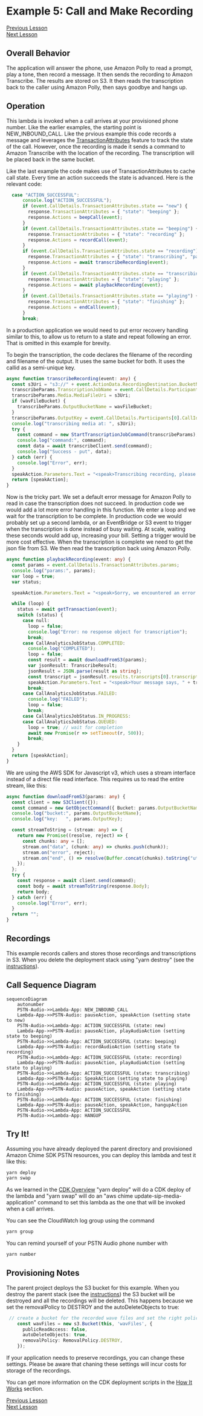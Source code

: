 # Example 5: Call and Make Recording

[Previous Lesson](../call-make-recording/README.md)  
[Next Lesson](../../README.md)  

## Overall Behavior

The application will answer the phone, use Amazon Polly to read a prompt, play a tone, then record a message.  It then sends the recording to Amazon Transcribe.  The results are stored on S3.  It then reads the transcription back to the caller using Amazon Polly, then says goodbye and hangs up.

## Operation

This lambda is invoked when a call arrives at your provisioned phone number.  Like the earlier examples, the starting point is NEW_INBOUND_CALL.  Like the prvious example this code records a message and leverages the [TransactionAttributes](https://github.com/aws-samples/amazon-chime-sdk-pstn-audio-workshop/tree/main/docs/how-it-works#lambda-transactionattributes) feature to track the state of the call.  However, once the recording is made it sends a command to Amazon Transcribe with the location of the recording. The transcription will be placed back in the same bucket.  

Like the last example the code makes use of TransactionAttributes to cache call state.  Every time an action succeeds the state is advanced.  Here is the relevant code:

```typescript
  case "ACTION_SUCCESSFUL":
      console.log("ACTION_SUCCESSFUL");
      if (event.CallDetails.TransactionAttributes.state == "new") {
        response.TransactionAttributes = { "state": "beeping" };
        response.Actions = beepCall(event);
      }
      if (event.CallDetails.TransactionAttributes.state == "beeping") {
        response.TransactionAttributes = { "state": "recording" };
        response.Actions = recordCall(event);
      }
      if (event.CallDetails.TransactionAttributes.state == "recording") {
        response.TransactionAttributes = { "state": "transcribing", "params": transcribeParams };
        response.Actions = await transcribeRecording(event);
      }
      if (event.CallDetails.TransactionAttributes.state == "transcribing") {
        response.TransactionAttributes = { "state": "playing" };
        response.Actions = await playbackRecording(event);
      }
      if (event.CallDetails.TransactionAttributes.state == "playing") {
        response.TransactionAttributes = { "state": "finishing" };
        response.Actions = endCall(event);
      }
      break;
```

In a production application we would need to put error recovery handling similar to this, to allow us to return to a state and repeat following an error.  That is omitted in this example for brevity.

To begin the transcription, the code declares the filename of the recording and filename of the output.  It uses the same bucket for both.  It uses the callid as a semi-unique key.

```typescript
async function transcribeRecording(event: any) {
  const s3Uri = "s3://" + event.ActionData.RecordingDestination.BucketName + "/" + event.ActionData.RecordingDestination.Key;
  transcribeParams.TranscriptionJobName = event.CallDetails.Participants[0].CallId;
  transcribeParams.Media.MediaFileUri = s3Uri;
  if (wavFileBucket) {
    transcribeParams.OutputBucketName = wavFileBucket;
  }
  transcribeParams.OutputKey = event.CallDetails.Participants[0].CallId + "/" + event.CallDetails.Participants[0].CallId + ".json";
  console.log("transcribing media at: ", s3Uri);
  try {
    const command = new StartTranscriptionJobCommand(transcribeParams);
    console.log("command:", command);
    const data = await transcribeClient.send(command);
    console.log("Success - put", data);
  } catch (err) {
    console.log("Error", err);
  }
  speakAction.Parameters.Text = "<speak>Transcribing recording, please wait.  This may take up to fifteen seconds.</speak>";
  return [speakAction];
}
```

Now is the tricky part.  We set a default error message for Amazon Polly to read in case the transcription does not succeed.  In production code we would add a lot more error handling in this function.  We enter a loop and we wait for the transcription to be complete.  In production code we would probably set up a second lambda, or an EventBridge or S3 event to trigger when the transcription is done instead of busy waiting.  At scale, waiting these seconds would add up, increasing your bill.  Setting a trigger would be more cost effective.  When the transcription is complete we need to get the json file from S3.  We then read the transcription back using Amazon Polly.

```typescript
async function playbackRecording(event: any) {
  const params = event.CallDetails.TransactionAttributes.params;
  console.log("params:", params);
  var loop = true;
  var status;

  speakAction.Parameters.Text = "<speak>Sorry, we encountered an error transcribing your message</speak>"

  while (loop) {
    status = await getTransaction(event);
    switch (status) {
      case null:
        loop = false;
        console.log("Error: no response object for transcription");
        break;
      case CallAnalyticsJobStatus.COMPLETED:
        console.log("COMPLETED");
        loop = false;
        const result = await downloadFromS3(params);
        var jsonResult: TranscribeResult;
        jsonResult = JSON.parse(result as string);
        const transcript = jsonResult.results.transcripts[0].transcript;
        speakAction.Parameters.Text = "<speak>Your message says, " + transcript + " </speak>";
        break;
      case CallAnalyticsJobStatus.FAILED:
        console.log("FAILED");
        loop = false;
        break;
      case CallAnalyticsJobStatus.IN_PROGRESS:
      case CallAnalyticsJobStatus.QUEUED:
        loop = true; // wait for completion
        await new Promise(r => setTimeout(r, 500));
        break;
    }
  }
  return [speakAction];
}
```

We are using the AWS SDK for Javascript v3, which uses a stream interface instead of a direct file read interface.  This requires us to read the entire stream, like this:

```typescript
async function downloadFromS3(params: any) {
  const client = new S3Client({});
  const command = new GetObjectCommand({ Bucket: params.OutputBucketName, Key: params.OutputKey });
  console.log("bucket:", params.OutputBucketName);
  console.log("key:   ", params.OutputKey);

  const streamToString = (stream: any) => {
    return new Promise((resolve, reject) => {
      const chunks: any = [];
      stream.on("data", (chunk: any) => chunks.push(chunk));
      stream.on("error", reject);
      stream.on("end", () => resolve(Buffer.concat(chunks).toString("utf-8")));
    });
  };
  try {
    const response = await client.send(command);
    const body = await streamToString(response.Body);
    return body;
  } catch (err) {
    console.log("Error", err);
  }
  return "";
}
```

## Recordings

This example records callers and stores those recordings and transcriptions in S3.  When you delete the deployment stack using "yarn destroy" (see the [instructions](../../README.md#cleanup)). 

## Call Sequence Diagram

```mermaid
sequenceDiagram
    autonumber
    PSTN-Audio->>Lambda-App: NEW_INBOUND_CALL
    Lambda-App->>PSTN-Audio: pauseAction, speakAction (setting state to new)
    PSTN-Audio->>Lambda-App: ACTION_SUCCESSFUL (state: new)
    Lambda-App->>PSTN-Audio: pauseAction, playAudioAction (setting state to beeping)
    PSTN-Audio->>Lambda-App: ACTION_SUCCESSFUL (state: beeping)
    Lambda-App->>PSTN-Audio: recordAudioAction (setting state to recording)
    PSTN-Audio->>Lambda-App: ACTION_SUCCESSFUL (state: recording)
    Lambda-App->>PSTN-Audio: pauseAction, playAudioAction (setting state to playing)
    PSTN-Audio->>Lambda-App: ACTION_SUCCESSFUL (state: transcribing)
    Lambda-App->>PSTN-Audio: SpeakAction (setting state to playing)
    PSTN-Audio->>Lambda-App: ACTION_SUCCESSFUL (state: playing)
    Lambda-App->>PSTN-Audio: pauseAction, speakAction (setting state to finishing)
    PSTN-Audio->>Lambda-App: ACTION_SUCCESSFUL (state: finishing)
    Lambda-App->>PSTN-Audio: pauseAction, speakAction, hangupAction
    PSTN-Audio->>Lambda-App: ACTION_SUCCESSFUL 
    PSTN-Audio->>Lambda-App: HANGUP
```


## Try It!

Assuming you have already deployed the parent directory and provisioned Amazon Chime SDK PSTN resources, you can deploy this lambda and test it like this:

```bash
yarn deploy
yarn swap
```

As we learned in the [CDK Overview](../../docs/cdk-overview/) "yarn deploy" will do a CDK deploy of the lambda and "yarn swap" will do an "aws chime update-sip-media-application" command to set this lambda as the one that will be invoked when a call arrives.

You can see the CloudWatch log group using the command

```bash
yarn group
```

You can remind yourself of your PSTN Audio phone number with

```bash
yarn number
```

## Provisioning Notes

The parent project deploys the S3 bucket for this example.  When you destroy the parent stack (see the [instructions](../../README.md#cleanup)) the S3 bucket will be destroyed and all the recordings will be deleted.  This happens because we set the removalPolicy to DESTROY and the autoDeleteObjects to true:

```typescript
 // create a bucket for the recorded wave files and set the right policies
    const wavFiles = new s3.Bucket(this, 'wavFiles', {
      publicReadAccess: false,
      autoDeleteObjects: true,
      removalPolicy: RemovalPolicy.DESTROY,
    });
```    

If your application needs to preserve recordings, you can change these settings.  Please be aware that chaning these settings will incur costs for storage of the recordings.

You can get more information on the CDK deployment scripts in the [How It Works](../../docs/how-it-works/) section.


[Previous Lesson](../call-make-recording/README.md)  
[Next Lesson](../../README.md)  
